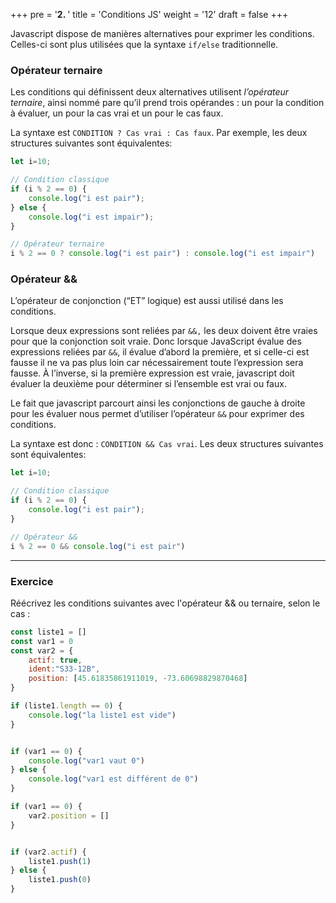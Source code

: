 +++
pre = '<b>2. </b>'
title = 'Conditions JS'
weight = '12'
draft = false
+++

Javascript dispose de manières alternatives pour exprimer les conditions. Celles-ci sont plus utilisées que la syntaxe `if/else` traditionnelle. 

### Opérateur ternaire
Les conditions qui définissent deux alternatives utilisent *l’opérateur ternaire*, ainsi nommé pare qu’il prend trois opérandes : un pour la condition à évaluer, un pour la cas vrai et un pour le cas faux.

La syntaxe est `CONDITION ? Cas vrai : Cas faux`. Par exemple, les deux structures suivantes sont équivalentes:

```js
let i=10;

// Condition classique
if (i % 2 == 0) {
    console.log("i est pair");
} else {
    console.log("i est impair");
}

// Opérateur ternaire
i % 2 == 0 ? console.log("i est pair") : console.log("i est impair")
```

### Opérateur &&
L’opérateur de conjonction (“ET” logique) est aussi utilisé dans les conditions.

Lorsque deux expressions sont reliées par `&&,` les deux doivent être vraies pour que la conjonction soit vraie. Donc lorsque JavaScript évalue des expressions reliées par `&&`, il évalue d’abord la première, et si celle-ci est fausse il ne va pas plus loin car nécessairement toute l’expression sera fausse. À l’inverse, si la première expression est vraie, javascript doit évaluer la deuxième pour déterminer si l’ensemble est vrai ou faux.

Le fait que javascript parcourt ainsi les conjonctions de gauche à droite pour les évaluer nous permet d’utiliser l’opérateur `&&` pour exprimer des conditions.

La syntaxe est donc : `CONDITION && Cas vrai`. Les deux structures suivantes sont équivalentes:

```js
let i=10;

// Condition classique
if (i % 2 == 0) {
    console.log("i est pair");
} 

// Opérateur &&
i % 2 == 0 && console.log("i est pair") 
```

---

### Exercice

Réécrivez les conditions suivantes avec l'opérateur && ou ternaire, selon le cas : 

```js
const liste1 = []
const var1 = 0
const var2 = {
    actif: true,
    ident:"S33-12B",
    position: [45.61835861911019, -73.60698829870468]
}

if (liste1.length == 0) {
    console.log("la liste1 est vide")
}


if (var1 == 0) {
    console.log("var1 vaut 0")
} else {
    console.log("var1 est différent de 0")
}

if (var1 == 0) {
    var2.position = []
}


if (var2.actif) {
    liste1.push(1)
} else {
    liste1.push(0)
}
```